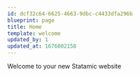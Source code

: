 ```yaml
---
id: dcf32c64-6625-4663-9dbc-c4433dfa296b
blueprint: page
title: Home
template: welcome
updated_by: 1
updated_at: 1676802158
---
```

Welcome to your new Statamic website
